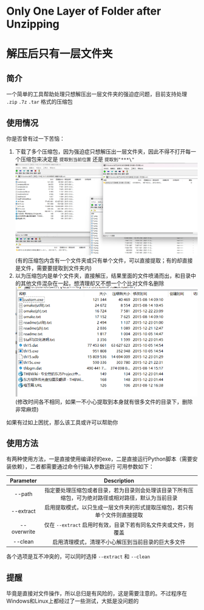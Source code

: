 # Only One Layer of Folder after Unzipping
# 解压后只有一层文件夹

## 简介

一个简单的工具帮助处理只想解压出一层文件夹的强迫症问题，目前支持处理 `.zip` `.7z` `.tar` 格式的压缩包

## 使用情况 

你是否曾有过一下苦恼：
1. 下载了多个压缩包，因为强迫症只想解压出一层文件夹，因此不得不打开每一个压缩包来决定是 `提取到当前位置` 还是 `提取到"***\"`
![0](./pic/0.png)
(有的压缩包内含有一个文件夹或只有单个文件，可以直接提取；有的却直接是文件，需要要提取到文件夹内)
2. 以为压缩包内是单个文件夹，直接解压，结果里面的文件喷涌而出，和目录中的其他文件混杂在一起，想清理却又不想一个个比对文件名删除
![1](./pic/1.png)
(修改时间各不相同，如果一不小心提取到本身就有很多文件的目录下，删除非常麻烦)

如果有过如上困扰，那么该工具或许可以帮助你

## 使用方法

有两种使用方法，一是直接使用编译好的exe，二是直接运行Python脚本（需要安装依赖），二者都需要通过命令行输入参数运行
可用参数如下：

| Parameter   | Description          |
| :---------: | :------------------: |
| --path      | 指定要处理压缩包或者目录，若为目录则会处理该目录下所有压缩包，可为绝对路径或相对路径，默认为当前目录 |
| --extract   | 启用提取模式，以只生成一层文件夹的形式提取压缩包，若只有单个文件则直接提取 |
| --overwrite | 仅在 `--extract` 启用时有效，目录下若有同名文件夹或文件，则覆盖 |
| --clean     | 启用清理模式，清理不小心解压到当前目录的巨大多文件 |

各个选项是互不冲突的，可以同时选择 `--extract` 和 `--clean` 

## 提醒

毕竟是直接对文件操作，所以总归是有风险的，这是需要注意的。不过程序在Windows和Linux上都经过了一些测试，大抵是没问题的